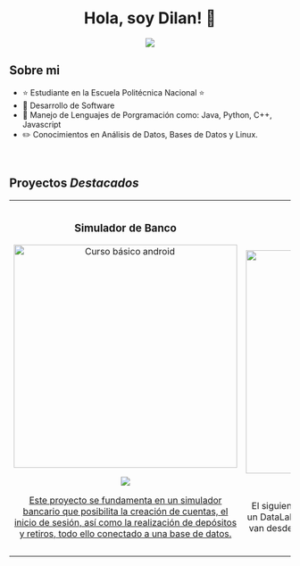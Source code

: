 <div align="center">
<h1 align="center">Hola, soy Dilan!</a> 👋</h1>
<img src="https://i.imgur.com/NA2OQ5m.jpeg" align="center">
</div>

## Sobre mi
- ⭐ Estudiante en la Escuela Politécnica Nacional ⭐ 
- 📲 Desarrollo de Software
- 🎥 Manejo de Lenguajes de Porgramación como: Java, Python, C++, Javascript
- ✏️ Conocimientos en Análisis de Datos, Bases de Datos y Linux.
<br>

## Proyectos *Destacados*
<table>
<tr>
<td width="50%">
<h3 align="center">Simulador de Banco</h3>
<div align="center">
<a href="https://github.com/DilanBedoya/Banco_Java" target="_blank"><img src="https://i.imgur.com/Vlbtx4p.png" width="400" alt="Curso básico android"></a>
<p>
<a href="https://github.com/DilanBedoya/Banco_Java" target="_blank">
<img src="https://img.shields.io/badge/CÓDIGO-ff9?style=for-the-badge&logo=github&logoColor=black">
</p>
<p>Este proyecto se fundamenta en un simulador bancario que posibilita la creación de cuentas, el inicio de sesión, así como la realización de depósitos y retiros, todo ello conectado a una base de datos.</p>
</div>
                                                                                      
</td>

<td width="50%">
               <br>
<h3 align="center">DataLake-Análisis</h3>
<div align="center">                                       
<a href="https://github.com/DilanBedoya/Analisis_DataLake" target="_blank"><img src="https://i.imgur.com/Ska4dT8.png" width="400" alt="Curso arquitectura MVVM"></a>
<br>
<p>
<a href="https://github.com/DilanBedoya/Analisis_DataLake" target="_blank">
<img src="https://img.shields.io/badge/C%C3%93DIGO-80ffaa?style=for-the-badge&logo=github&logoColor=black">
</a>

</p>
</p>
El siguiente repositorio se centra en la creación de un DataLake que abarca una variedad de temas, que van desde videojuegos hasta deportes y conciertos a nivel global.</p>
</div>                                                             
</table>                                                                                                                                                            
</table>                                                                                 
</div>
<br>

